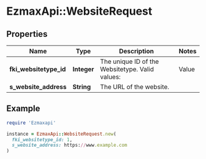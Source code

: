 # EzmaxApi::WebsiteRequest

## Properties

| Name | Type | Description | Notes |
| ---- | ---- | ----------- | ----- |
| **fki_websitetype_id** | **Integer** | The unique ID of the Websitetype.  Valid values:  |Value|Description| |-|-| |1|Website| |2|Twitter| |3|Facebook| |4|Survey| |  |
| **s_website_address** | **String** | The URL of the website. |  |

## Example

```ruby
require 'Ezmaxapi'

instance = EzmaxApi::WebsiteRequest.new(
  fki_websitetype_id: 1,
  s_website_address: https://www.example.com
)
```


